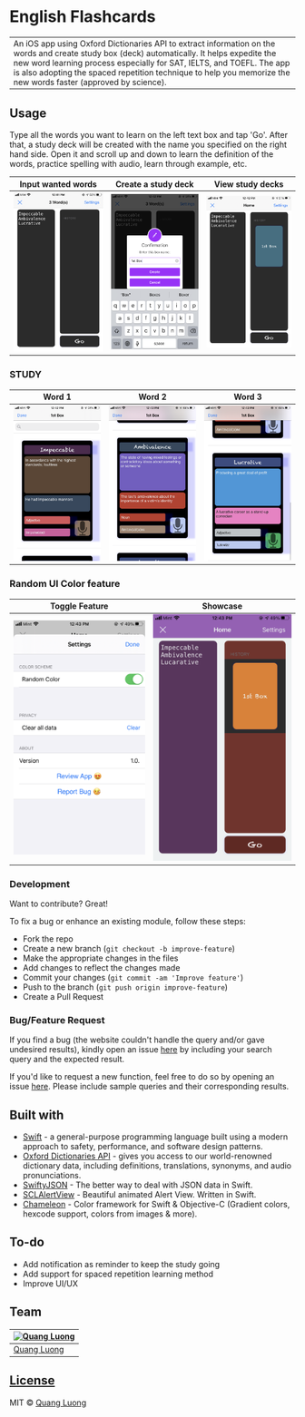 # English Flashcards

<table>
<tr>
<td>
  An iOS app using Oxford Dictionaries API to extract information on the words and create study box (deck) automatically. It helps expedite the new word learning process especially for SAT, IELTS, and TOEFL. The app is also adopting the spaced repetition technique to help you memorize the new words faster (approved by science).
</td>
</tr>
</table>

## Usage
Type all the words you want to learn on the left text box and tap 'Go'. After that, a study deck will be created with the name you specified on the right hand side. Open it and scroll up and down to learn the definition of the words, practice spelling with audio, learn through example, etc.

Input wanted words | Create a study deck | View study decks
:-------------------------:|:-------------------------:|:-------------------------:
![](https://github.com/quanglddev/English-Flashcards/blob/media/landing_screen.PNG?raw=true) | ![](https://github.com/quanglddev/English-Flashcards/blob/media/create_box.PNG?raw=true) | ![](https://github.com/quanglddev/English-Flashcards/blob/media/landing_screen_with_box.PNG?raw=true)

### STUDY
Word 1 | Word 2 | Word 3
:-------------------------:|:-------------------------:|:-------------------------:
![](https://github.com/quanglddev/English-Flashcards/blob/media/study_1.PNG?raw=true) | ![](https://github.com/quanglddev/English-Flashcards/blob/media/IMG_8409_2.PNG?raw=true) | ![](https://github.com/quanglddev/English-Flashcards/blob/media/study_3.PNG?raw=true)

### Random UI Color feature
Toggle Feature | Showcase
:-------------------------:|:-------------------------:
![](https://github.com/quanglddev/English-Flashcards/blob/media/settings.PNG?raw=true) | ![](https://github.com/quanglddev/English-Flashcards/blob/media/random_ui_color.PNG?raw=true)

### Development
Want to contribute? Great!

To fix a bug or enhance an existing module, follow these steps:

- Fork the repo
- Create a new branch (`git checkout -b improve-feature`)
- Make the appropriate changes in the files
- Add changes to reflect the changes made
- Commit your changes (`git commit -am 'Improve feature'`)
- Push to the branch (`git push origin improve-feature`)
- Create a Pull Request 

### Bug/Feature Request

If you find a bug (the website couldn't handle the query and/or gave undesired results), kindly open an issue [here](https://github.com/quanglddev/English-Flashcards/issues/new) by including your search query and the expected result.

If you'd like to request a new function, feel free to do so by opening an issue [here](https://github.com/quanglddev/English-Flashcards/issues/new). Please include sample queries and their corresponding results.

## Built with 

- [Swift](https://swift.org/) - a general-purpose programming language built using a modern approach to safety, performance, and software design patterns.
- [Oxford Dictionaries API](https://developer.oxforddictionaries.com/) - gives you access to our world-renowned dictionary data, including definitions, translations, synonyms, and audio pronunciations.
- [SwiftyJSON](https://github.com/SwiftyJSON/SwiftyJSON/) - The better way to deal with JSON data in Swift.
- [SCLAlertView](https://github.com/vikmeup/SCLAlertView-Swift/) - Beautiful animated Alert View. Written in Swift.
- [Chameleon](https://github.com/vicc/Chameleon) - Color framework for Swift & Objective-C (Gradient colors, hexcode support, colors from images & more).

## To-do
- Add notification as reminder to keep the study going
- Add support for spaced repetition learning method
- Improve UI/UX

## Team
[![Quang Luong](https://avatars1.githubusercontent.com/u/42598512?s=460&u=95e4c6c1c0467858ffbf8df18eeefe6afb869cb7&v=4)](https://github.com/quanglddev) |
---|
[Quang Luong](https://github.com/quanglddev) |

## [License](https://github.com/quanglddev/English-Flashcards/blob/master/LICENSE.md)

MIT © [Quang Luong](https://github.com/quanglddev)